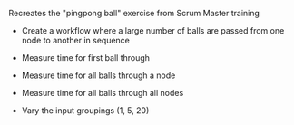 Recreates the "pingpong ball" exercise from Scrum Master training

- Create a workflow where a large number of balls are passed from one node to another in sequence

- Measure time for first ball through
- Measure time for all balls through a node
- Measure time for all balls through all nodes

- Vary the input groupings (1, 5, 20)
